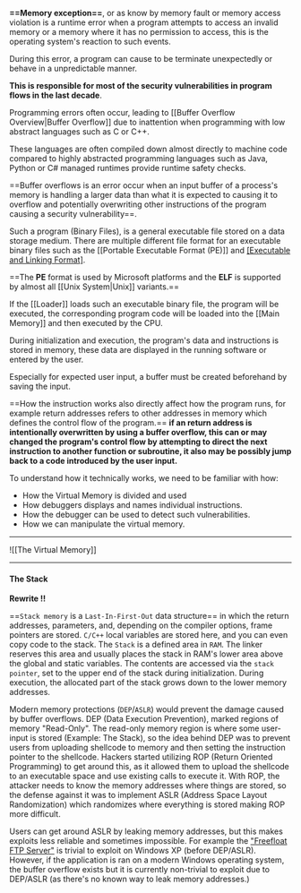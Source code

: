 

**==Memory exception==**, or as know by memory fault or memory access violation is a runtime error when a program attempts to access an invalid memory or a memory where it has no permission to access, this is the operating system's reaction to such events.

During this error, a program can cause to be terminate unexpectedly or behave in a unpredictable manner. 

**This is responsible for most of the security vulnerabilities in program flows in the last decade**.

Programming errors often occur, leading to [[Buffer Overflow Overview|Buffer Overflow]] due to inattention when programming with low abstract languages such as C or C++.

These languages are often compiled down almost directly to machine code compared to highly abstracted programming languages such as Java, Python or C# managed runtimes provide runtime safety checks.

==Buffer overflows is an error occur when an input buffer of a process's memory is handling a larger data than what it is expected to causing it to overflow and potentially overwriting other instructions of the program causing a security vulnerability==.

Such a program (Binary Files), is a general executable file stored on a data storage medium. There are multiple different file format for an executable binary files such as the [[Portable Executable Format (PE)]] and [[Executable and Linking Format]](ELF).

==The **PE** format is used by Microsoft platforms and the **ELF** is supported by almost all [[Unix System|Unix]] variants.==

If the [[Loader]] loads such an executable binary file, the program will be executed, the corresponding program code will be loaded into the [[Main Memory]] and then executed by the CPU.

During initialization and execution, the program's data and instructions is stored in memory, these data are displayed in the running software or entered by the user.

Especially for expected user input, a buffer must be created beforehand by saving the input.

==How the instruction works also directly affect how the program runs, for example return addresses refers to other addresses in memory which defines the control flow of the program.== **if an return address is intentionally overwritten by using a buffer overflow, this can or may changed the program's control flow by attempting to direct the next instruction to another function or subroutine, it also may be possibly jump back to a code introduced by the user input.**

To understand how it technically works, we need to be familiar with how:

* How the Virtual Memory is divided and used
* How debuggers displays and names individual instructions.
* How the debugger can be used to detect such vulnerabilities.
* How we can manipulate the virtual memory.

---

![[The Virtual Memory]] 

---
#### The Stack

**Rewrite !!**

==`Stack memory` is a `Last-In-First-Out` data structure== in which the return addresses, parameters, and, depending on the compiler options, frame pointers are stored. `C/C++` local variables are stored here, and you can even copy code to the stack. The `Stack` is a defined area in `RAM`. The linker reserves this area and usually places the stack in RAM's lower area above the global and static variables. The contents are accessed via the `stack pointer`, set to the upper end of the stack during initialization. During execution, the allocated part of the stack grows down to the lower memory addresses.

Modern memory protections (`DEP`/`ASLR`) would prevent the damage caused by buffer overflows. DEP (Data Execution Prevention), marked regions of memory "Read-Only". The read-only memory region is where some user-input is stored (Example: The Stack), so the idea behind DEP was to prevent users from uploading shellcode to memory and then setting the instruction pointer to the shellcode. Hackers started utilizing ROP (Return Oriented Programming) to get around this, as it allowed them to upload the shellcode to an executable space and use existing calls to execute it. With ROP, the attacker needs to know the memory addresses where things are stored, so the defense against it was to implement ASLR (Address Space Layout Randomization) which randomizes where everything is stored making ROP more difficult.

Users can get around ASLR by leaking memory addresses, but this makes exploits less reliable and sometimes impossible. For example the ["Freefloat FTP Server"](https://www.exploit-db.com/exploits/46763) is trivial to exploit on Windows XP (before DEP/ASLR). However, if the application is ran on a modern Windows operating system, the buffer overflow exists but it is currently non-trivial to exploit due to DEP/ASLR (as there's no known way to leak memory addresses.)

